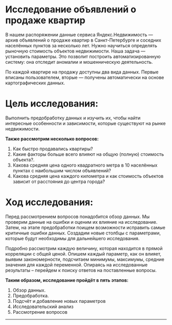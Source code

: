 # Исследование объявлений о продаже квартир

В нашем распоряжении данные сервиса Яндекс.Недвижимость — архив объявлений о продаже квартир в Санкт-Петербурге и соседних населённых пунктов за несколько лет. Нужно научиться определять рыночную стоимость объектов недвижимости. Наша задача — установить параметры. Это позволит построить автоматизированную систему: она отследит аномалии и мошенническую деятельность. 

По каждой квартире на продажу доступны два вида данных. Первые вписаны пользователем, вторые — получены автоматически на основе картографических данных.

# **Цель исследования:** 

Выполнить предобработку данных и изучить их, чтобы найти интересные особенности и зависимости, которые существуют на рынке недвижимости. 

**Также рассмотрим несколько вопросов:**
1.	Как быстро продавались квартиры?
2.	Какие факторы больше всего влияют на общую (полную) стоимость объекта?.
3.	Какова средняя цена одного квадратного метра в 10 населённых пунктах с наибольшим числом объявлений?
4.	Какова средняя цена каждого километра и как стоимость объектов зависит от расстояния до центра города?

# **Ход исследования:**

Перед рассмотрением вопросов понадобится обзор данных.
Мы проверим данные на ошибки и оценим их влияние на исследование. 
Затем, на этапе предобработки поищем возможности исправить самые критичные ошибки данных.
Создадим новые столбцы с параметрами, которые будут необходимы для дальнейшего исследования.

Подробно рассмотрим каждую величину, которая находится в прямой корреляции с общей ценой. 
Опишем каждый параметр, как он влияет, выявим закономерности, подсчитаем минимумы, максимумы,
средние значения для каждой переменной.
Опираясь на исследованные результаты – перейдем к поиску ответов на поставленные вопросы.

**Таким образом, исследование пройдёт в пять этапов:**
1.	Обзор данных.
2.	Предобработка.
3.	Подсчёт и добавление новых параметров
4.	Исследовательский анализ
5.	Рассмотрение вопросов

___
